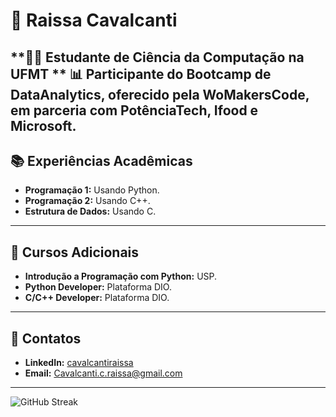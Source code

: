 # 🌟 Raissa Cavalcanti

**👩‍🎓 Estudante de Ciência da Computação na UFMT
**
📊 Participante do Bootcamp de DataAnalytics, oferecido pela WoMakersCode, em parceria com PotênciaTech, Ifood e Microsoft.
---

## 📚 Experiências Acadêmicas

- **Programação 1:** Usando Python.
- **Programação 2:** Usando C++.
- **Estrutura de Dados:** Usando C.

---

## 📜 Cursos Adicionais

- **Introdução a Programação com Python:** USP.
- **Python Developer:** Plataforma DIO.
- **C/C++ Developer:** Plataforma DIO.

---

## 🔗 Contatos

- **LinkedIn:** [cavalcantiraissa](https://www.linkedin.com/in/cavalcantiraissa/)
- **Email:** [Cavalcanti.c.raissa@gmail.com](mailto:Cavalcanti.c.raissa@gmail.com)

---

![GitHub Streak](https://github-readme-streak-stats.herokuapp.com/?user=cavalcantiraissas&theme=dark&hide_border=true)
